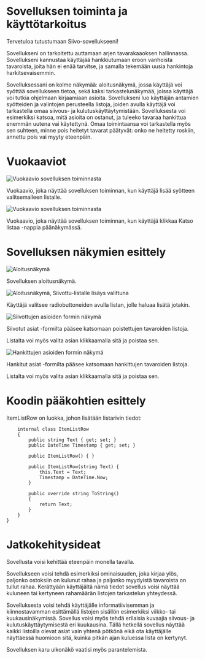 # Sovelluksen toiminta ja käyttötarkoitus
Tervetuloa tutustumaan Siivo-sovellukseeni! 

Sovellukseni on tarkoitettu auttamaan arjen tavarakaaoksen hallinnassa. Sovellukseni kannustaa käyttäjää hankkiutumaan eroon vanhoista tavaroista, joita hän ei enää tarvitse, ja samalla tekemään uusia hankintoja harkitsevaisemmin. 

Sovelluksessani on kolme näkymää: aloitusnäkymä, jossa käyttäjä voi syöttää sovellukseen tietoa, sekä kaksi tarkastelunäkymää, joissa käyttäjä voi tutkia ohjelmaan kirjaamiaan asioita. Sovellukseni luo käyttäjän antamien syötteiden ja valintojen perusteella listoja, joiden avulla käyttäjä voi tarkastella omaa siivous- ja kulutuskäyttäytymistään. Sovelluksesta voi esimerkiksi katsoa, mitä asioita on ostanut, ja tuleeko tavaraa hankittua enemmän uutena vai käytettynä. Omaa toimintaansa voi tarkastella myös sen suhteen, minne pois heitetyt tavarat päätyvät: onko ne heitetty roskiin, annettu pois vai myyty eteenpäin. 

# Vuokaaviot
![Vuokaavio sovelluksen toiminnasta](Screenshots/1_Vuokaavio.JPG)

Vuokaavio, joka näyttää sovelluksen toiminnan, kun käyttäjä lisää syötteen valitsemalleen listalle.

![Vuokaavio sovelluksen toiminnasta](Screenshots/2_Vuokaavio.JPG)

Vuokaavio, joka näyttää sovelluksen toiminnan, kun käyttäjä klikkaa Katso listaa -nappia päänäkymässä.

# Sovelluksen näkymien esittely
![Aloitusnäkymä](Screenshots/1_Aloitusnäkymä.png)

Sovelluksen aloitusnäkymä.


![Aloitusnäkymä, Siivottu-listalle lisäys valittuna](Screenshots/2_Aloitusnäkymä.png)

Käyttäjä valitsee radiobuttoneiden avulla listan, jolle haluaa lisätä jotakin.


![Siivottujen asioiden formin näkymä](Screenshots/3_Siivotut_asiat_formi.png)

Siivotut asiat -formilta pääsee katsomaan poistettujen tavaroiden listoja. 

Listalta voi myös valita asian klikkaamalla sitä ja poistaa sen.


![Hankittujen asioiden formin näkymä](Screenshots/4_Hankitut_asiat_formi.png)

Hankitut asiat -formilta pääsee katsomaan hankittujen tavaroiden listoja. 

Listalta voi myös valita asian klikkaamalla sitä ja poistaa sen.

# Koodin pääkohtien esittely
ItemListRow on luokka, johon lisätään listarivin tiedot:

```
    internal class ItemListRow
    {
        public string Text { get; set; }
        public DateTime Timestamp { get; set; }

        public ItemListRow() { }

        public ItemListRow(string Text) {
            this.Text = Text;
            Timestamp = DateTime.Now;
        }

        public override string ToString()
        {
            return Text;
        }
    }
}

```
# Jatkokehitysideat
Sovellusta voisi kehittää eteenpäin monella tavalla. 

Sovellukseen voisi tehdä esimerkiksi ominaisuuden, joka kirjaa ylös, paljonko ostoksiin on kulunut rahaa ja paljonko myydyistä tavaroista on tullut rahaa. Kerättyään käyttäjältä nämä tiedot sovellus voisi näyttää kuluneen tai kertyneen rahamäärän listojen tarkastelun yhteydessä. 

Sovelluksesta voisi tehdä käyttäjälle informatiivisemman ja kiinnostavamman esittämällä listojen sisällön esimerkiksi viikko- tai kuukausinäkymissä. Sovellus voisi myös tehdä erilaisia kuvaajia siivous- ja kulutuskäyttäytymisestä eri kuukausina. Tällä hetkellä sovellus näyttää kaikki listoilla olevat asiat vain yhtenä pötkönä eikä ota käyttäjälle näyttäessä huomioon sitä, kuinka pitkän ajan kuluessa lista on kertynyt. 

Sovelluksen karu ulkonäkö vaatisi myös parantelemista.


